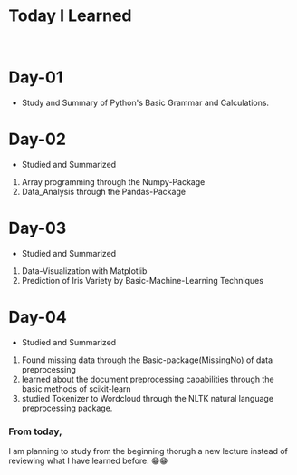 # Today I Learned
<br>

# Day-01
- Study and Summary of Python's Basic Grammar and Calculations.

# Day-02
- Studied and Summarized
1. Array programming through the Numpy-Package
2. Data_Analysis through the Pandas-Package

# Day-03
- Studied and Summarized
1. Data-Visualization with Matplotlib
2. Prediction of Iris Variety by Basic-Machine-Learning Techniques

# Day-04
- Studied and Summarized
1. Found missing data through the Basic-package(MissingNo) of data preprocessing
2. learned about the document preprocessing capabilities through the basic methods of scikit-learn
3. studied Tokenizer to Wordcloud through the NLTK natural language preprocessing package.
### From today,
I am planning to study from the beginning thorugh a new lecture instead of reviewing what I have learned before. 😁😁
